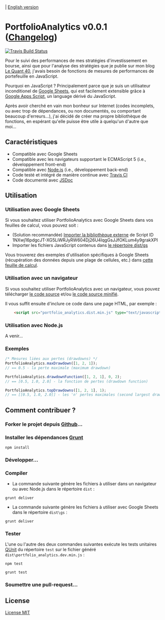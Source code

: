 | [English version](readme.en.md)

# PortfolioAnalytics v0.0.1 ([Changelog](changelog.md))

[![Travis Build Status](https://travis-ci.org/lequant40/portfolio_analytics_js.svg?style=flat)](https://travis-ci.org/lequant40/portfolio_analytics_js)

Pour le suivi des performances de mes stratégies d'investissement en bourse, ainsi que pour l'analyse des stratégies que je publie sur mon blog [Le Quant 40](http://www.lequant40.com/), j'avais besoin de fonctions de mesures de performances de portefeuille en JavaScript.

Pourquoi en JavaScript ? Principalement parce que je suis un utilisateur inconditionel de [Google Sheets](https://www.google.fr/intl/fr/sheets/about/), qui est facilement extensible grâce à [Google Apps Script](https://developers.google.com/apps-script/), un language dérivé du JavaScript. 

Après avoir cherché en vain mon bonheur sur Internet (codes incomplets, ou avec trop de dépendances, ou non documentés, ou comportant beaucoup d'erreurs...), j'ai décidé de créer ma propre bibliothèque de fonctions, en espérant qu'elle puisse être utile à quelqu'un d'autre que moi...

## Caractéristiques

- Compatible avec Google Sheets
- Compatible avec les navigateurs supportant le ECMAScript 5 (i.e., développement front-end)
- Compatible avec [Node.js](https://nodejs.org/) (i.e., développement back-end)
- Code testé et intégré de manière continue avec [Travis CI](https://travis-ci.org/)
- Code documenté avec [JSDoc](http://usejsdoc.org/)

## Utilisation

### Utilisation avec Google Sheets

Si vous souhaitez utiliser PortfolioAnalytics avec Google Sheets dans vos feuilles de calcul, vous pouvez soit :

- (Solution recommandée) [Importer la bibliothèque externe](https://developers.google.com/apps-script/guide_libraries) de Script ID 1NXwj16pdgcJT-XG5LiWRJyRW604Dj26U4lqgGsJJfOKLum4y9grakXPI
- Importer les fichiers JavaScript contenus dans [le répertoire dist/gs](https://github.com/lequant40/portfolio_analytics_js/tree/master/dist/gs)

Vous trouverez des exemples d'utilisation spécifiques à Google Sheets (récupération des données depuis une plage de cellules, etc.) dans [cette feuille de calcul](https://docs.google.com/spreadsheets/d/16FDa3mhrvo8FTD62ravszhMZEkR-gIpipK4uLRNbj-o/edit?usp=sharing).

### Utilisation avec un navigateur

Si vous souhaitez utiliser PortfolioAnalytics avec un navigateur, vous pouvez télécharger [le code source](http://raw.github.com/lequant40/portfolio_analytics_js/master/dist/portfolio_analytics.dist.js) et/ou [le code source minifié](http://raw.github.com/lequant40/portfolio_analytics_js/master/dist/portfolio_analytics.dist.min.js).

Il vous suffit ensuite d'inclure ce code dans une page HTML, par exemple :

```html
	<script src="portfolio_analytics.dist.min.js" type="text/javascript"></script>
```

### Utilisation avec Node.js

A venir...

### Exemples

```js
/* Mesures liées aux pertes (drawdowns) */
PortfolioAnalytics.maxDrawdown([1, 2, 1]); 
// == 0.5 - la perte maximale (maximum drawdown)

PortfolioAnalytics.drawdownFunction([1, 2, 1], 0, 2); 
// == [0.5, 1.0, 2.0] - la fonction de pertes (drawdown function)

PortfolioAnalytics.topDrawdowns([1, 2, 1], 1); 
// == [[0.5, 1.0, 2.0]] - les 'n' pertes maximales (second largest drawdown, etc.)
```


## Comment contribuer ?

### Forker le projet depuis [Github](https://github.com/)...


### Installer les dépendances [Grunt](http://gruntjs.com/)

```
npm install
```

### Développer...

### Compiler

- La commande suivante génère les fichiers à utiliser dans un navigateur ou avec Node.js dans le répertoire `dist` :

```
grunt deliver
```

- La commande suivante génère les fichiers à utiliser avec Google Sheets dans le répertoire `dist\gs` :

```
grunt deliver
```
### Tester

L'une ou l'autre des deux commandes suivantes exécute les tests unitaires [QUnit](https://qunitjs.com/) du répertoire `test` sur le fichier généré `dist\portfolio_analytics.dev.min.js` :

```
npm test
```

```
grunt test
```

### Soumettre une pull-request...


## License

[License MIT](https://fr.wikipedia.org/wiki/Licence_MIT)

